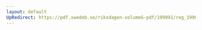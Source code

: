 ```yaml
---
layout: default
UpRedirect: https://pdf.swedeb.se/riksdagen-volumeG-pdf/199091/reg_199091/reg_199091_0320.pdf
---
```

